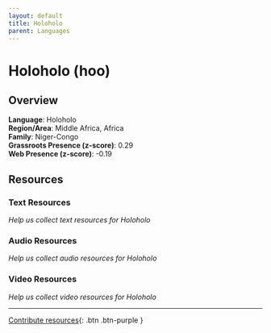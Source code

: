 ```yaml
---
layout: default
title: Holoholo
parent: Languages
---
```


# Holoholo (hoo)

## Overview

**Language**: Holoholo  
**Region/Area**: Middle Africa, Africa  
**Family**: Niger-Congo  
**Grassroots Presence (z-score)**: 0.29  
**Web Presence (z-score)**: -0.19  

## Resources

### Text Resources
*Help us collect text resources for Holoholo*

### Audio Resources
*Help us collect audio resources for Holoholo*

### Video Resources
*Help us collect video resources for Holoholo*

---

[Contribute resources](https://forms.office.com/e/1SfLJx3u1r){: .btn .btn-purple }
